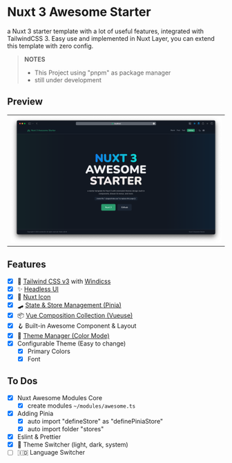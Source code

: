 # Nuxt 3 Awesome Starter
a Nuxt 3 starter template with a lot of useful features, integrated with TailwindCSS 3. Easy use and implemented in Nuxt Layer, you can extend this template with zero config.

> **NOTES** 
> - This Project using "pnpm" as package manager
> - still under development

## Preview
<table align="center">
  <tr>
    <td align="center" width="100%" colspan="2">
      <img src="assets/images/preview.png?raw=true" alt="Preview" title="Preview">
    </td>
  </tr>
</table>

## Features
- [x] 💨 [Tailwind CSS v3](https://tailwindcss.com/) with [Windicss](https://windicss.org/)
- [x] ✨ [Headless UI](https://headlessui.dev/)
- [x] 🔔 [Nuxt Icon](https://icones.js.org/)
- [x] 🛹 [State & Store Management (Pinia)](https://pinia.vuejs.org/)
- [x] 📦 [Vue Composition Collection (Vueuse)](https://vueuse.org/)
- [x] 🪝 Built-in Awesome Component & Layout
- [x] 🌙 [Theme Manager (Color Mode)](https://color-mode.nuxtjs.org/)
- [x] Configurable Theme (Easy to change)
  - [x] Primary Colors
  - [x] Font

## To Dos
- [x] Nuxt Awesome Modules Core
  - [x] create modules `~/modules/awesome.ts`
- [x] Adding Pinia
  - [x] auto import "defineStore" as "definePiniaStore"
  - [x] auto import folder "stores"
- [x] Eslint & Prettier
- [x] 🌙 Theme Switcher (light, dark, system)
- [ ] 🇮🇩 Language Switcher
